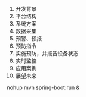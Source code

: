 1. 开发背景
2. 平台结构
3. 系统方案
  1. 数据采集
  2. 预警、预报
  3. 预防指令
  4. 实施预防，并报告设备状态
  5. 实时监控
4. 应用案例
5. 展望未来

nohup mvn spring-boot:run &
